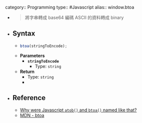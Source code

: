 category:: Programming
type:: #Javascript
alias:: window.btoa

- > 將字串轉成 base64 編碼
  ASCII 的資料轉成 binary
- ## Syntax
	- ```js
	  btoa(stringToEncode);
	  ```
	- **Parameters**
		- **`stringToEncode`**
			- Type: `string`
	- **Return**
		- Type: `string`
		-
- ## Reference
	- [Why were Javascript `atob()` and `btoa()` named like that?](https://stackoverflow.com/questions/33854103/why-were-javascript-atob-and-btoa-named-like-that)
	- [MDN - btoa](https://developer.mozilla.org/en-US/docs/Web/API/btoa)